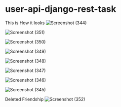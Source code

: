 # user-api-django-rest-task

This is How it looks
![Screenshot (344)](https://user-images.githubusercontent.com/81959129/196003038-ad8815a6-fe81-4342-8bcc-5d0964e42a11.png)

![Screenshot (351)](https://user-images.githubusercontent.com/81959129/196002991-709638d2-d7ed-4bd7-86fc-9767654e5095.png) 

![Screenshot (350)](https://user-images.githubusercontent.com/81959129/196003012-5d81c074-4ea3-4d39-9bb0-b39765f2360d.png)

![Screenshot (349)](https://user-images.githubusercontent.com/81959129/196003015-ec9303b0-0268-4392-b830-ae85910a7515.png)

![Screenshot (348)](https://user-images.githubusercontent.com/81959129/196003020-0eb4725b-b043-444a-a740-1a82e98668f1.png)

![Screenshot (347)](https://user-images.githubusercontent.com/81959129/196003023-4abf437c-1fbd-467c-8b30-5512a51d0360.png)

![Screenshot (346)](https://user-images.githubusercontent.com/81959129/196003027-1482d1dc-76c5-4b38-b745-1a495a881dbd.png)

![Screenshot (345)](https://user-images.githubusercontent.com/81959129/196003033-cff452c3-0447-469f-b5d4-a58f1b71a186.png)

Deleted Friendship
![Screenshot (352)](https://user-images.githubusercontent.com/81959129/196003256-59ccfbf0-07b4-4442-ab83-73904ea08257.png)
